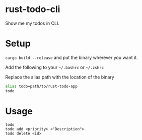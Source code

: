 # rust-todo-cli
Show me my todos in CLI.

# Setup
`cargo build --release` and put the binary wherever you want it.

Add the following to your `~/.bashrc` or `~/.zshrc`

Replace the alias path with the location of the binary
```bash
alias todo=path/to/rust-todo-app
todo
```

# Usage
```
todo
todo add <priority> <"Description">
todo delete <id>
```
